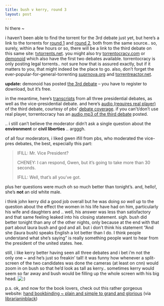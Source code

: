```yaml
---
title: bush v kerry, round 3
layout: post
---
```


hi there ~ 

i haven&#8217;t been able to find the torrent for the 3rd debate just yet, but here&#8217;s a link to the torrents for [round 1][1] and [round 2][2], both from the same source.. so, surely, within a few hours or so, there will be a link to the third debate on this same site: [tvtorrents.net][3]. you might also try [torrentocracy.com][4] or [demonoid][5] which also have the first two debates available. torrentocracy is only posting legal torrents.. not sure how that is assured exactly, but if it matters to you, that might indeed be the place to go. also, don&#8217;t forget the ever-popular-for-general-torrenting [suprnova.org][6] and [torrentreactor.net][7].

**update:** demonoid has posted [the 3rd debate][8] &#8211; you have to register to download, but it&#8217;s free. 

in the meantime, here&#8217;s [transcripts][9] from all three presidential debates, as well as the vice-presidential debate. and here&#8217;s [audio (requires real player)][10] of the third debate, courtesy of pbs&#8217; [debate coverage][11]. if you can&#8217;t/don&#8217;t use real player, torrentocracy has an [audio mp3 of the third debate][12] posted. 

.. i still can&#8217;t believe the moderator didn&#8217;t ask a single question about the **environment** or **civil liberties** .. argggh.

of all four moderators, i liked gwen ifill from pbs, who moderated the vice-pres debates, the best, especially this part:

> IFILL: Mr. Vice President?</p> 
> 
> CHENEY: I can respond, Gwen, but it&#8217;s going to take more than 30 seconds.
> 
> IFILL: Well, that&#8217;s all you&#8217;ve got.

plus her questions were much oh so much better than tonight&#8217;s. and, hello!, she&#8217;s **not** an old white male.

i think john kerry did a good job overall but he was doing *so well* up to the question about the effect the women in his life have had on him, particularly his wife and daughters and .. well, his answer was less than satisfactory and that same feeling leaked into his closing statement. sigh. bush did better tonight than any of the other nights, only because at the end with that part about laura bush and god and all. but i don&#8217;t think his statement &#8220;And she (laura bush) speaks English a lot better than I do. I think people understand what she&#8217;s saying&#8221; is really something people want to hear from the president of the united states. hee.

still, i like kerry better having seen all three debates and i bet i&#8217;m not the only one ~ and he&#8217;s just so freakin&#8217; tall! it was funny how whenever a split-screen of the two candidates was done the cameras (at least on cnn) would zoom in on bush so that he&#8217;d look as tall as kerry.. sometimes kerry would seem so far away and bush would be filling up the whole screen with his big head. <img src="http://localhost:8888/wordpress/wp-includes/images/smilies/icon_smile.gif" alt=":)" class="wp-smiley" /> 

p.s. ok, and now for the book lovers, check out this rather gorgeous website: [hand bookbinding ~ plain and simple to grand and glorious][13] (via [librarianinblack][14])

 [1]: http://www.tvtorrents.net/bt/Kerry.vs.Bush.2004.Round.1.Split.Screen.XviD-aAF.torrent
 [2]: http://www.tvtorrents.net/bt/Kerry.vs.Bush.2004.Round.2.XviD-aAF.torrent
 [3]: http://tvtorrents.net/
 [4]: http://www.torrentocracy.com/torrents/
 [5]: http://www.demonoid.com/torrents/?v=0&c=0&s=debate
 [6]: http://suprnova.org/
 [7]: http://www.torrentreactor.net/index.php
 [8]: http://www.demonoid.com/torrents/details/27259/
 [9]: http://www.debates.org/pages/debtrans.html
 [10]: http://www.pbs.org/newshour/vote2004/debates/3rddebate/
 [11]: http://www.pbs.org/newshour/vote2004/debates/
 [12]: http://www.torrentocracy.com/files/torrents/debate_2004_3.torrent
 [13]: http://libweb5.princeton.edu/visual_materials/hb/hb.html
 [14]: http://librarianinblack.typepad.com/